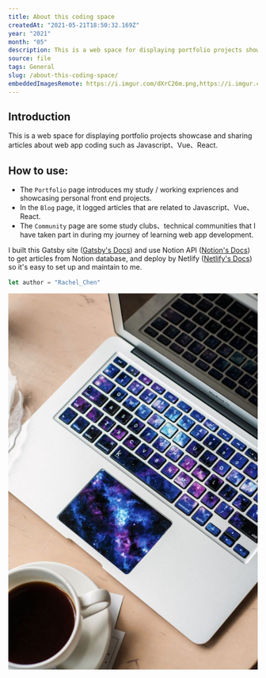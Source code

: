 ```yaml
---
title: About this coding space
createdAt: "2021-05-21T18:50:32.169Z"
year: "2021"
month: "05"
description: This is a web space for displaying portfolio projects showcase and sharing articles about web app coding such as Javascript、Vue、React.
source: file
tags: General
slug: /about-this-coding-space/
embeddedImagesRemote: https://i.imgur.com/dXrC26m.png,https://i.imgur.com/dXrC26m.png,https://i.pinimg.com/564x/b0/49/a7/b049a76d1366c37d6db75a3d47dc3b1e.jpg
---
```


## Introduction
This is a web space for displaying portfolio projects showcase and sharing articles about web app coding such as Javascript、Vue、React.

## How to use:
- The `Portfolio` page introduces my study / working expriences and showcasing personal front end projects.  
- In the `Blog` page, it logged articles that are related to Javascript、Vue、React.  
- The `Community` page are some study clubs、technical communities that I have taken part in during my journey of learning web app development. 

I built this Gatsby site ([Gatsby's Docs](https://www.gatsbyjs.org)) and use Notion API ([Notion's Docs](https://www.notion.so)) to get articles from Notion database, and deploy by Netlify ([Netlify's Docs](https://www.netlify.com)) so it's easy to set up and maintain to me.

```javascript
let author = "Rachel_Chen"
```

![A computer with shining keyboards and a aside a cup of coffee.](./computer01.jpg)